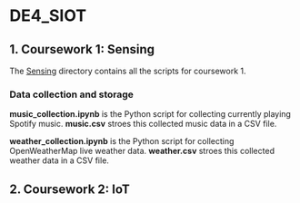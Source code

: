 # DE4_SIOT

## 1. Coursework 1: Sensing
The [Sensing](https://github.com/anh216/DE4_SIOT/tree/master/Sensing) directory contains all the scripts for coursework 1.

### Data collection and storage

**music_collection.ipynb** is the Python script for collecting currently playing Spotify music.
**music.csv** stroes this collected music data in a CSV file.

**weather_collection.ipynb** is the Python script for collecting OpenWeatherMap live weather data.
**weather.csv** stroes this collected weather data in a CSV file.


## 2. Coursework 2: IoT
